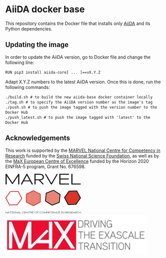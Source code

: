 # AiiDA docker base
This repository contains the Docker file that installs only [AiiDA](http://www.aiida.net)
and its Python dependencies.

## Updating the image
In order to update the AiiDA version, go to Docker file and change the following line:
```
RUN pip3 install aiida-core[ ... ]==vX.Y.Z

```
Adapt X.Y.Z numbers to the latest AiiDA version. Once this is done,
run the following commands:

```
./build.sh # to build the new aiida-base docker container locally
./tag.sh # to specify the AiiDA version number as the image's tag
./push.sh # to push the image tagged with the version number to the Docker Hub
./push_latest.sh # to push the image tagged with 'latest' to the Docker Hub
```

## Acknowledgements

This work is supported by the [MARVEL National Centre for Competency in Research](<http://nccr-marvel.ch>)
funded by the [Swiss National Science Foundation](<http://www.snf.ch/en>), as well as by the [MaX
European Centre of Excellence](<http://www.max-centre.eu/>) funded by the Horizon 2020 EINFRA-5 program,
Grant No. 676598.

![MARVEL](miscellaneous/logos/MARVEL.png)
![MaX](miscellaneous/logos/MaX.png)
